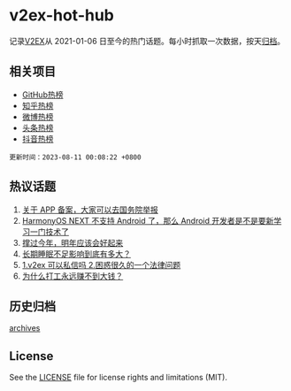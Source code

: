 # v2ex-hot-hub

 记录[V2EX](https://www.v2ex.com/)从 2021-01-06 日至今的热门话题。每小时抓取一次数据，按天[归档](archives)。
 
 ## 相关项目

- [GitHub热榜](https://github.com/lonnyzhang423/github-hot-hub)
- [知乎热榜](https://github.com/lonnyzhang423/zhihu-hot-hub)
- [微博热榜](https://github.com/lonnyzhang423/weibo-hot-hub)
- [头条热榜](https://github.com/lonnyzhang423/toutiao-hot-hub)
- [抖音热榜](https://github.com/lonnyzhang423/douyin-hot-hub)


 `更新时间：2023-08-11 00:08:22 +0800`

## 热议话题

1. [关于 APP 备案，大家可以去国务院举报](https://www.v2ex.com/t/964007)
1. [HarmonyOS NEXT 不支持 Android 了，那么 Android 开发者是不是要新学习一门技术了](https://www.v2ex.com/t/963995)
1. [撑过今年，明年应该会好起来](https://www.v2ex.com/t/963963)
1. [长期睡眠不足影响到底有多大？](https://www.v2ex.com/t/963976)
1. [1.v2ex 可以私信吗 2.困惑很久的一个法律问题](https://www.v2ex.com/t/963939)
1. [为什么打工永远赚不到大钱？](https://www.v2ex.com/t/964049)

## 历史归档

[archives](archives)

## License

See the [LICENSE](LICENSE) file for license rights and limitations (MIT).
